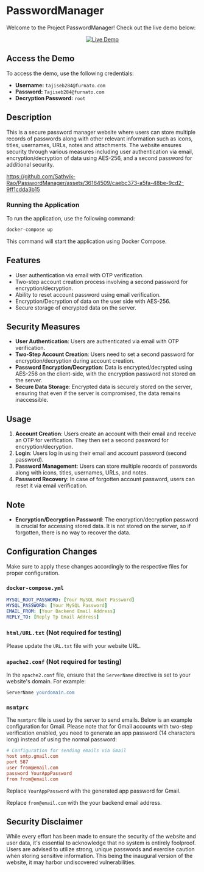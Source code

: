 # PasswordManager

Welcome to the Project PasswordManager! Check out the live demo below:

<p align="center">
  <a href="https://passman.sathvik.dev" target="_blank">
    <img src="https://via.placeholder.com/300x80/4CAF50/FFFFFF?text=Go+to+Live+Demo&size=30&bold=true" alt="Live Demo">
  </a>
</p>

## Access the Demo

To access the demo, use the following credentials:

- **Username:** `tajiseb284@furnato.com`
- **Password:** `Tajiseb284@furnato.com`
- **Decryption Password:** `root`


## Description

This is a secure password manager website where users can store multiple records of passwords along with other relevant information such as icons, titles, usernames, URLs, notes and attachments. The website ensures security through various measures including user authentication via email, encryption/decryption of data using AES-256, and a second password for additional security.


https://github.com/Sathvik-Rao/PasswordManager/assets/36164509/caebc373-a5fa-48be-9cd2-9ff1cdda3b15



### Running the Application

To run the application, use the following command:

```bash
docker-compose up
```

This command will start the application using Docker Compose.


## Features

- User authentication via email with OTP verification.
- Two-step account creation process involving a second password for encryption/decryption.
- Ability to reset account password using email verification.
- Encryption/Decryption of data on the user side with AES-256.
- Secure storage of encrypted data on the server.


## Security Measures

- **User Authentication**: Users are authenticated via email with OTP verification.
- **Two-Step Account Creation**: Users need to set a second password for encryption/decryption during account creation.
- **Password Encryption/Decryption**: Data is encrypted/decrypted using AES-256 on the client-side, with the encryption password not stored on the server.
- **Secure Data Storage**: Encrypted data is securely stored on the server, ensuring that even if the server is compromised, the data remains inaccessible.

## Usage

1. **Account Creation**: Users create an account with their email and receive an OTP for verification. They then set a second password for encryption/decryption.
2. **Login**: Users log in using their email and account password (second password).
3. **Password Management**: Users can store multiple records of passwords along with icons, titles, usernames, URLs, and notes.
4. **Password Recovery**: In case of forgotten account password, users can reset it via email verification.

## Note

- **Encryption/Decryption Password**: The encryption/decryption password is crucial for accessing stored data. It is not stored on the server, so if forgotten, there is no way to recover the data.


## Configuration Changes

Make sure to apply these changes accordingly to the respective files for proper configuration.

### `docker-compose.yml`

```yaml
MYSQL_ROOT_PASSWORD: [Your MySQL Root Password]
MYSQL_PASSWORD: [Your MySQL Password]
EMAIL_FROM: [Your Backend Email Address]
REPLY_TO: [Reply Tp Email Address]
```

### `html/URL.txt` (Not required for testing)

Please update the `URL.txt` file with your website URL.

### `apache2.conf` (Not required for testing)

In the `apache2.conf` file, ensure that the `ServerName` directive is set to your website's domain. For example:

```apache
ServerName yourdomain.com
```

### `msmtprc`

The `msmtprc` file is used by the server to send emails. Below is an example configuration for Gmail. Please note that for Gmail accounts with two-step verification enabled, you need to generate an app password (14 characters long) instead of using the normal password:

```ini
# Configuration for sending emails via Gmail
host smtp.gmail.com
port 587
user from@email.com
password YourAppPassword
from from@email.com
```

Replace `YourAppPassword` with the generated app password for Gmail.

Replace `from@email.com` with the your backend email address.


## Security Disclaimer

While every effort has been made to ensure the security of the website and user data, it's essential to acknowledge that no system is entirely foolproof. Users are advised to utilize strong, unique passwords and exercise caution when storing sensitive information. This being the inaugural version of the website, it may harbor undiscovered vulnerabilities.
